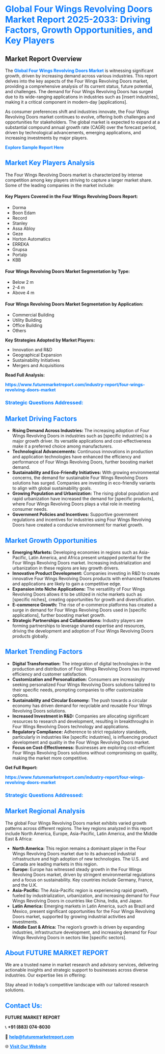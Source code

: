 <h1 style="color: #007BFF;">Global Four Wings Revolving Doors Market Report 2025-2033: Driving Factors, Growth Opportunities, and Key Players</h1>

<section id="overview">
<h2>Market Report Overview</h2>
<p>The <a href="https://www.futuremarketreport.com/industry-report/four-wings-revolving-doors-market" style="color: #007BFF; text-decoration: none;"><strong>Global Four Wings Revolving Doors Market</strong></a> is witnessing significant growth, driven by increasing demand across various industries. This report delves into the key aspects of the Four Wings Revolving Doors market, providing a comprehensive analysis of its current status, future potential, and challenges. The demand for Four Wings Revolving Doors has surged due to its wide-ranging applications in industries such as [insert industries], making it a critical component in modern-day [applications].</p>
<p>As consumer preferences shift and industries innovate, the Four Wings Revolving Doors market continues to evolve, offering both challenges and opportunities for stakeholders. The global market is expected to expand at a substantial compound annual growth rate (CAGR) over the forecast period, driven by technological advancements, emerging applications, and increasing investments by major players.</p>
</section>

<section id="overview">
<p><a href="https://www.futuremarketreport.com/request-sample/reportId=40692" style="color: #007BFF; text-decoration: none;"><strong>Explore Sample Report Here</strong></a></p>
</section>

<section id="key-players">
<h2 style="color: #007BFF;">Market Key Players Analysis</h2>
<p>The Four Wings Revolving Doors market is characterized by intense competition among key players striving to capture a larger market share. Some of the leading companies in the market include:</p>
<h4>Key Players Covered in the Four Wings Revolving Doors Report:</h4>
<ul><li>Dorma</li><li>Boon Edam</li><li>Record</li><li>Stanley</li><li>Assa Abloy</li><li>Geze</li><li>Horton Automatics</li><li>ERREKA</li><li>Grupsa</li><li>Portalp</li><li>KBB</li></ul>
<h4>Four Wings Revolving Doors Market Segmentation by Type:</h4>
<ul><li>Below 2 m</li><li>2-4 m</li><li>Above 4 m</li></ul>

<h4>Four Wings Revolving Doors Market Segmentation by Application:</h4>
<ul><li>Commercial Building</li><li>Utility Building</li><li>Office Building</li><li>Others</li></ul>
<p><strong>Key Strategies Adopted by Market Players:</strong></p>
<ul>
<li>Innovation and R&D</li>
<li>Geographical Expansion</li>
<li>Sustainability Initiatives</li>
<li>Mergers and Acquisitions</li>
</ul>
</section>

<section>
<p><strong>Read Full Analysis: </strong></p><a href="https://www.futuremarketreport.com/industry-report/four-wings-revolving-doors-market" style="color: #007BFF; text-decoration: none;"><strong>https://www.futuremarketreport.com/industry-report/four-wings-revolving-doors-market</strong></a>
<h3 style="color: #007BFF;">Strategic Questions Addressed:</h3>
</section>

<section id="driving-factors">
<h2 style="color: #007BFF;">Market Driving Factors</h2>
<ul>
<li><strong>Rising Demand Across Industries:</strong> The increasing adoption of Four Wings Revolving Doors in industries such as [specific industries] is a major growth driver. Its versatile applications and cost-effectiveness make it a preferred choice among manufacturers.</li>
<li><strong>Technological Advancements:</strong> Continuous innovations in production and application technologies have enhanced the efficiency and performance of Four Wings Revolving Doors, further boosting market demand.</li>
<li><strong>Sustainability and Eco-Friendly Initiatives:</strong> With growing environmental concerns, the demand for sustainable Four Wings Revolving Doors solutions has surged. Companies are investing in eco-friendly variants to align with global sustainability goals.</li>
<li><strong>Growing Population and Urbanization:</strong> The rising global population and rapid urbanization have increased the demand for [specific products], where Four Wings Revolving Doors plays a vital role in meeting consumer needs.</li>
<li><strong>Government Policies and Incentives:</strong> Supportive government regulations and incentives for industries using Four Wings Revolving Doors have created a conducive environment for market growth.</li>
</ul>
</section>

<section id="growth-opportunities">
<h2 style="color: #007BFF;">Market Growth Opportunities</h2>
<ul>
<li><strong>Emerging Markets:</strong> Developing economies in regions such as Asia-Pacific, Latin America, and Africa present untapped potential for the Four Wings Revolving Doors market. Increasing industrialization and urbanization in these regions are key growth drivers.</li>
<li><strong>Innovative Product Development:</strong> Companies investing in R&D to create innovative Four Wings Revolving Doors products with enhanced features and applications are likely to gain a competitive edge.</li>
<li><strong>Expansion into Niche Applications:</strong> The versatility of Four Wings Revolving Doors allows it to be utilized in niche markets such as [specific niches], creating opportunities for growth and diversification.</li>
<li><strong>E-commerce Growth:</strong> The rise of e-commerce platforms has created a surge in demand for Four Wings Revolving Doors used in [specific applications], further boosting market growth.</li>
<li><strong>Strategic Partnerships and Collaborations:</strong> Industry players are forming partnerships to leverage shared expertise and resources, driving the development and adoption of Four Wings Revolving Doors products globally.</li>
</ul>
</section>

<section id="trending-factors">
<h2 style="color: #007BFF;">Market Trending Factors</h2>
<ul>
<li><strong>Digital Transformation:</strong> The integration of digital technologies in the production and distribution of Four Wings Revolving Doors has improved efficiency and customer satisfaction.</li>
<li><strong>Customization and Personalization:</strong> Consumers are increasingly seeking personalized Four Wings Revolving Doors solutions tailored to their specific needs, prompting companies to offer customizable options.</li>
<li><strong>Sustainability and Circular Economy:</strong> The push towards a circular economy has driven demand for recyclable and reusable Four Wings Revolving Doors solutions.</li>
<li><strong>Increased Investment in R&D:</strong> Companies are allocating significant resources to research and development, resulting in breakthroughs in Four Wings Revolving Doors technology and applications.</li>
<li><strong>Regulatory Compliance:</strong> Adherence to strict regulatory standards, particularly in industries like [specific industries], is influencing product development and quality in the Four Wings Revolving Doors market.</li>
<li><strong>Focus on Cost-Effectiveness:</strong> Businesses are exploring cost-efficient Four Wings Revolving Doors solutions without compromising on quality, making the market more competitive.</li>
</ul>
</section>

<section>
<p><strong>Get Full Report: </strong></p><a href="https://www.futuremarketreport.com/industry-report/four-wings-revolving-doors-market" style="color: #007BFF; text-decoration: none;"><strong>https://www.futuremarketreport.com/industry-report/four-wings-revolving-doors-market</strong></a>
<h3 style="color: #007BFF;">Strategic Questions Addressed:</h3>
</section>


<section id="regional-analysis">
<h2 style="color: #007BFF;">Market Regional Analysis</h2>
<p>The global Four Wings Revolving Doors market exhibits varied growth patterns across different regions. The key regions analyzed in this report include North America, Europe, Asia-Pacific, Latin America, and the Middle East & Africa:</p>
<ul>
<li><strong>North America:</strong> This region remains a dominant player in the Four Wings Revolving Doors market due to its advanced industrial infrastructure and high adoption of new technologies. The U.S. and Canada are leading markets in this region.</li>
<li><strong>Europe:</strong> Europe has witnessed steady growth in the Four Wings Revolving Doors market, driven by stringent environmental regulations and a focus on sustainability. Key countries include Germany, France, and the U.K.</li>
<li><strong>Asia-Pacific:</strong> The Asia-Pacific region is experiencing rapid growth, fueled by industrialization, urbanization, and increasing demand for Four Wings Revolving Doors in countries like China, India, and Japan.</li>
<li><strong>Latin America:</strong> Emerging markets in Latin America, such as Brazil and Mexico, present significant opportunities for the Four Wings Revolving Doors market, supported by growing industrial activities and investments.</li>
<li><strong>Middle East & Africa:</strong> The region’s growth is driven by expanding industries, infrastructure development, and increasing demand for Four Wings Revolving Doors in sectors like [specific sectors].</li>
</ul>
</section>

<footer>
<h2 style="color: #007BFF;">About FUTURE MARKET REPORT</h2>
<p>We are a trusted name in market research and advisory services, delivering actionable insights and strategic support to businesses across diverse industries. Our expertise lies in offering:</p>

<p>Stay ahead in today’s competitive landscape with our tailored research solutions.</p>

<h2 style="color: #007BFF;">Contact Us:</h2>
<p><strong>FUTURE MARKET REPORT</strong></p>
<p>📞 <strong>+91 (883) 074-8030</strong></p>
<p>📧 <strong><a href="mailto:help@futuremarketreport.com" style="color: #007BFF;">help@futuremarketreport.com</a></strong></p>
<p>🌐 <strong><a href="https://www.futuremarketreport.com/" style="color: #007BFF;">Visit Our Website</a></strong></p>
</footer>